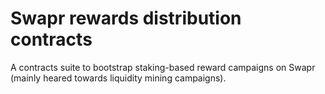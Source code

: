 # Swapr rewards distribution contracts

A contracts suite to bootstrap staking-based reward campaigns on Swapr (mainly
heared towards liquidity mining campaigns).
